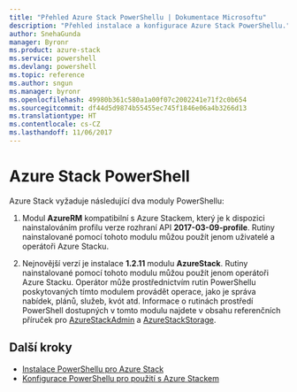 ```yaml
---
title: "Přehled Azure Stack PowerShellu | Dokumentace Microsoftu"
description: "Přehled instalace a konfigurace Azure Stack PowerShellu."
author: SnehaGunda
manager: Byronr
ms.product: azure-stack
ms.service: powershell
ms.devlang: powershell
ms.topic: reference
ms.author: sngun
ms.manager: byronr
ms.openlocfilehash: 49980b361c580a1a00f07c2002241e71f2c0b654
ms.sourcegitcommit: df44d5d9874b55455ec745f1846e06a4b3266d13
ms.translationtype: HT
ms.contentlocale: cs-CZ
ms.lasthandoff: 11/06/2017
---
```

# <a name="azure-stack-powershell"></a>Azure Stack PowerShell

Azure Stack vyžaduje následující dva moduly PowerShellu:  

1. Modul **AzureRM** kompatibilní s Azure Stackem, který je k dispozici nainstalováním profilu verze rozhraní API **2017-03-09-profile**. Rutiny nainstalované pomocí tohoto modulu můžou použít jenom uživatelé a operátoři Azure Stacku.

2. Nejnovější verzí je instalace **1.2.11** modulu **AzureStack**. Rutiny nainstalované pomocí tohoto modulu můžou použít jenom operátoři Azure Stacku. Operátor může prostřednictvím rutin PowerShellu poskytovaných tímto modulem provádět operace, jako je správa nabídek, plánů, služeb, kvót atd. Informace o rutinách prostředí PowerShell dostupných v tomto modulu najdete v obsahu referenčních příruček pro [AzureStackAdmin](https://docs.microsoft.com/en-us/powershell/module/azurerm.azurestackadmin/?view=azurestackps-1.2.11#azurerm.azurestackadmin) a [AzureStackStorage](https://docs.microsoft.com/en-us/powershell/module/azurerm.azurestackstorage/?view=azurestackps-1.2.11#azurerm.azurestackstorage).

## <a name="next-steps"></a>Další kroky

* [Instalace PowerShellu pro Azure Stack](https://docs.microsoft.com/en-us/azure/azure-stack/azure-stack-powershell-install?view=azurestackps-1.2.9&toc=%2fpowershell%2fmodule%2ftoc.json%3fview%3dazurestackps-1.2.9&view=azurestackps-1.2.9)
* [Konfigurace PowerShellu pro použití s Azure Stackem](https://docs.microsoft.com/en-us/azure/azure-stack/azure-stack-powershell-configure?view=azurestackps-1.2.9&toc=%2fpowershell%2fmodule%2ftoc.json%3fview%3dazurestackps-1.2.9&view=azurestackps-1.2.9)
